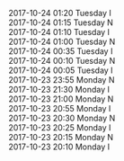 2017-10-24 01:20 Tuesday  I  
2017-10-24 01:15 Tuesday  N  
2017-10-24 01:10 Tuesday  I  
2017-10-24 01:00 Tuesday  N  
2017-10-24 00:35 Tuesday  I  
2017-10-24 00:10 Tuesday  N  
2017-10-24 00:05 Tuesday  I  
2017-10-23 23:55 Monday  N  
2017-10-23 21:30 Monday  I  
2017-10-23 21:00 Monday  N  
2017-10-23 20:55 Monday  I  
2017-10-23 20:30 Monday  N  
2017-10-23 20:25 Monday  I  
2017-10-23 20:15 Monday  N  
2017-10-23 20:10 Monday  I  

